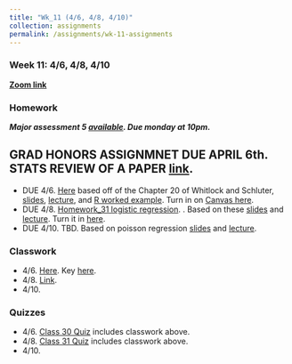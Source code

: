 ```yaml
---
title: "Wk_11 (4/6, 4/8, 4/10)"
collection: assignments
permalink: /assignments/wk-11-assignments
---
```


### Week 11: 4/6, 4/8, 4/10


**[Zoom link](https://umn.zoom.us/j/493135911)** 

### Homework

***Major assessment 5 [available](https://docs.google.com/document/d/1-SmfNPVikUTWwsOTCa3vbHax1XRxG7yzcCKeKmvlZ9Q/edit).  Due monday at 10pm.***

## GRAD HONORS ASSIGNMNET DUE APRIL 6th. STATS REVIEW OF A PAPER [link](https://drive.google.com/open?id=1ZRmNRICkLxt8F4fT1A2pEqCXpMhZR00cv6XluvC-F3I).    

- DUE 4/6.   [Here](https://drive.google.com/file/d/1RDOFN6DyFCpluD7LoCyscgOk0GQ8VmP2/view?usp=sharing) based off of the Chapter 20 of Whitlock and Schluter, [slides](https://drive.google.com/file/d/19IbDqZIPitqnCZgM2KFAyCTIlcJWQuMT/view?usp=sharing), [lecture](https://youtu.be/3jY3yzUXf_s), and [R worked example](https://youtu.be/PRtsgCK4dMg). Turn in on [Canvas here](https://canvas.umn.edu/courses/151855/assignments/1065519).      
- DUE 4/8.   [Homework_31  logistic regression](https://drive.google.com/open?id=1b3SrRm8ryl1Yr-isFEeXZfNRtZiw8kOt).
. Based on these [slides](https://drive.google.com/file/d/1VkMVKM2golhQhjL6vbyNqW8NJQNnUw4o/view?usp=sharing) and [lecture](https://youtu.be/MFBwlv8xTVo).  Turn it in [here](https://canvas.umn.edu/courses/151855/assignments/1069493).   
- DUE 4/10. TBD. Based on poisson regression [slides](https://drive.google.com/file/d/1TruFWnNqHG8VmpcYeX_kGF4uy62_B9gK/view?usp=sharing) and [lecture](https://youtu.be/KmW65FHnX4k).


### Classwork
 
- 4/6.       [Here](https://drive.google.com/file/d/1ZUdhC6fGBjmwmFxedmQq24yvcyTKupAW/view?usp=sharing).    Key [here](https://youtu.be/BWb8BLz8jMM).       
- 4/8.   [Link](https://drive.google.com/file/d/1rKcP_xfYFbAo3_4tpk-1iGFQ3NpQ866c/view?usp=sharing).     
- 4/10. 


### Quizzes

- 4/6.  [Class 30 Quiz](https://canvas.umn.edu/courses/151855/quizzes/253242) includes classwork above.    
- 4/8.  [Class 31 Quiz](https://canvas.umn.edu/courses/151855/quizzes/254173) includes classwork above.   
- 4/10.  
